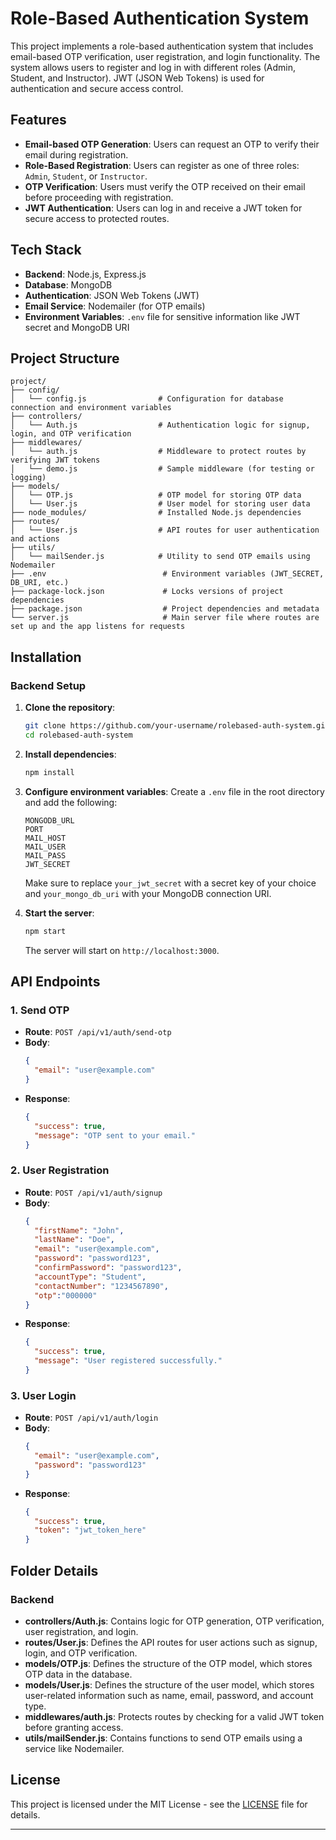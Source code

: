

# Role-Based Authentication System

This project implements a role-based authentication system that includes email-based OTP verification, user registration, and login functionality. The system allows users to register and log in with different roles (Admin, Student, and Instructor). JWT (JSON Web Tokens) is used for authentication and secure access control.

## Features
- **Email-based OTP Generation**: Users can request an OTP to verify their email during registration.
- **Role-Based Registration**: Users can register as one of three roles: `Admin`, `Student`, or `Instructor`.
- **OTP Verification**: Users must verify the OTP received on their email before proceeding with registration.
- **JWT Authentication**: Users can log in and receive a JWT token for secure access to protected routes.

## Tech Stack
- **Backend**: Node.js, Express.js
- **Database**: MongoDB
- **Authentication**: JSON Web Tokens (JWT)
- **Email Service**: Nodemailer (for OTP emails)
- **Environment Variables**: `.env` file for sensitive information like JWT secret and MongoDB URI

## Project Structure

```
project/
├── config/
│   └── config.js                # Configuration for database connection and environment variables
├── controllers/
│   └── Auth.js                  # Authentication logic for signup, login, and OTP verification
├── middlewares/
│   └── auth.js                  # Middleware to protect routes by verifying JWT tokens
│   └── demo.js                  # Sample middleware (for testing or logging)
├── models/
│   └── OTP.js                   # OTP model for storing OTP data
│   └── User.js                  # User model for storing user data
├── node_modules/                # Installed Node.js dependencies
├── routes/
│   └── User.js                  # API routes for user authentication and actions
├── utils/
│   └── mailSender.js            # Utility to send OTP emails using Nodemailer
├── .env                          # Environment variables (JWT_SECRET, DB_URI, etc.)
├── package-lock.json             # Locks versions of project dependencies
├── package.json                  # Project dependencies and metadata
└── server.js                     # Main server file where routes are set up and the app listens for requests
```

## Installation

### Backend Setup

1. **Clone the repository**:
   ```bash
   git clone https://github.com/your-username/rolebased-auth-system.git
   cd rolebased-auth-system
   ```

2. **Install dependencies**:
   ```bash
   npm install
   ```

3. **Configure environment variables**:
   Create a `.env` file in the root directory and add the following:
   ```plaintext
   MONGODB_URL
   PORT
   MAIL_HOST
   MAIL_USER
   MAIL_PASS
   JWT_SECRET
   
   ```
   Make sure to replace `your_jwt_secret` with a secret key of your choice and `your_mongo_db_uri` with your MongoDB connection URI.

4. **Start the server**:
   ```bash
   npm start
   ```
   The server will start on `http://localhost:3000`.

## API Endpoints

### 1. **Send OTP**
- **Route**: `POST /api/v1/auth/send-otp`
- **Body**: 
   ```json
   {
     "email": "user@example.com"
   }
   ```
- **Response**:
   ```json
   {
     "success": true,
     "message": "OTP sent to your email."
   }
   ```


### 2. **User Registration**
- **Route**: `POST /api/v1/auth/signup`
- **Body**:
   ```json
   {
     "firstName": "John",
     "lastName": "Doe",
     "email": "user@example.com",
     "password": "password123",
     "confirmPassword": "password123",
     "accountType": "Student",
     "contactNumber": "1234567890",
     "otp":"000000"
   }
   ```
- **Response**:
   ```json
   {
     "success": true,
     "message": "User registered successfully."
   }
   ```

### 3. **User Login**
- **Route**: `POST /api/v1/auth/login`
- **Body**:
   ```json
   {
     "email": "user@example.com",
     "password": "password123"
   }
   ```
- **Response**:
   ```json
   {
     "success": true,
     "token": "jwt_token_here"
   }
   ```

## Folder Details

### **Backend**
- **controllers/Auth.js**: Contains logic for OTP generation, OTP verification, user registration, and login.
- **routes/User.js**: Defines the API routes for user actions such as signup, login, and OTP verification.
- **models/OTP.js**: Defines the structure of the OTP model, which stores OTP data in the database.
- **models/User.js**: Defines the structure of the user model, which stores user-related information such as name, email, password, and account type.
- **middlewares/auth.js**: Protects routes by checking for a valid JWT token before granting access.
- **utils/mailSender.js**: Contains functions to send OTP emails using a service like Nodemailer.

## License

This project is licensed under the MIT License - see the [LICENSE](LICENSE) file for details.

---
